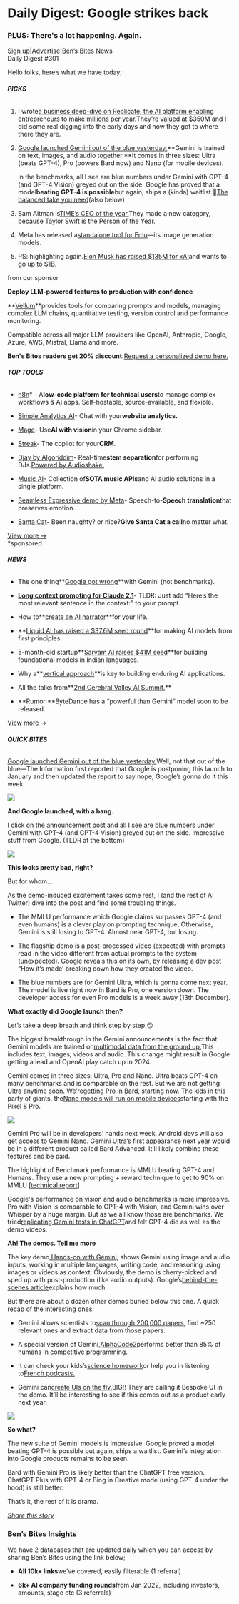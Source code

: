 # Daily Digest: Google strikes back

### PLUS: There's a lot happening. Again.

[Sign up](https://www.bensbites.co/?utm_source=bensbites\&utm_medium=referral\&utm_campaign=daily-digest-google-strikes-back)|[Advertise](https://sponsor.bensbites.co/?utm_source=bensbites\&utm_medium=referral\&utm_campaign=daily-digest-google-strikes-back)|[Ben’s Bites News](https://news.bensbites.co/?utm_source=bensbites\&utm_medium=referral\&utm_campaign=daily-digest-google-strikes-back)\
Daily Digest #301

Hello folks, here’s what we have today;

###### **PICKS**

1. I wrote[a business deep-dive on Replicate, the AI platform enabling entrepreneurs to make millions per year.](https://bensbites.beehiiv.com/p/story-replicate-350m-company-powering-milliondollar-ai-companies)They’re valued at $350M and I did some real digging into the early days and how they got to where there they are.

2. [Google launched Gemini out of the blue yesterday.](https://blog.google/technology/ai/google-gemini-ai/?utm_source=bensbites\&utm_medium=referral\&utm_campaign=daily-digest-google-strikes-back)\*\*Gemini is trained on text, images, and audio together.\*\*It comes in three sizes: Ultra (beats GPT-4), Pro (powers Bard now) and Nano (for mobile devices).

   In the benchmarks, all I see are blue numbers under Gemini with GPT-4 (and GPT-4 Vision) greyed out on the side. Google has proved that a model**beating GPT-4 is possible**but again, ships a (kinda) waitlist.🍿[The balanced take you need](https://bensbites.beehiiv.com/p/googles-gemini-beats-gpt4-cost)(also below)

3. Sam Altman is[TIME’s CEO of the year.](https://time.com/6342827/ceo-of-the-year-2023-sam-altman?utm_source=bensbites\&utm_medium=referral\&utm_campaign=daily-digest-google-strikes-back)They made a new category, because Taylor Swift is the Person of the Year.

4. Meta has released a[standalone tool for Emu](https://imagine.meta.com/?utm_source=bensbites\&utm_medium=referral\&utm_campaign=daily-digest-google-strikes-back)—its image generation models.

5. PS: highlighting again.[Elon Musk has raised $135M for xAI](https://x.com/bentossell/status/1732486439315579241?s=20\&utm_source=bensbites\&utm_medium=referral\&utm_campaign=daily-digest-google-strikes-back)and wants to go up to $1B.

from our sponsor

**Deploy LLM-powered features to production with confidence**

\*\*[Vellum](https://www.vellum.ai/sp/bens-bites-request-demo?utm_source=bensbites\&utm_medium=referral\&utm_campaign=daily-digest-google-strikes-back)\*\*provides tools for comparing prompts and models, managing complex LLM chains, quantitative testing, version control and performance monitoring.

Compatible across all major LLM providers like OpenAI, Anthropic, Google, Azure, AWS, Mistral, Llama and more.

**Ben's Bites readers get 20% discount.**[Request a personalized demo here.](https://www.vellum.ai/sp/bens-bites-request-demo?utm_source=bensbites\&utm_medium=referral\&utm_campaign=daily-digest-google-strikes-back)

###### **TOP TOOLS**

- [n8n](https://n8n.io/?utm_source=bensbites\&utm_medium=referral\&utm_campaign=daily-digest-google-strikes-back)\* - A**low-code platform for technical users**to manage complex workflows & AI apps. Self-hostable, source-available, and flexible.

- [Simple Analytics AI](https://www.simpleanalytics.com/ai?utm_source=bensbites\&utm_medium=referral\&utm_campaign=daily-digest-google-strikes-back)- Chat with your**website analytics.**

- [Mage](https://chromewebstore.google.com/detail/mage/doimpmihjkdfbecokijaioepaedfbhdm?utm_source=bensbites\&utm_medium=referral\&utm_campaign=daily-digest-google-strikes-back)- Use**AI with vision**in your Chrome sidebar.

- [Streak](https://www.streak.com/ai?utm_source=bensbites\&utm_medium=referral\&utm_campaign=daily-digest-google-strikes-back)- The copilot for your**CRM**.

- [Djay by Algoriddim](https://www.algoriddim.com/?utm_source=bensbites\&utm_medium=referral\&utm_campaign=daily-digest-google-strikes-back)- Real-time**stem separation**for performing DJs.[Powered by Audioshake.](https://www.audioshake.ai/post/algoriddim-djaypro-neural-mix?utm_source=bensbites\&utm_medium=referral\&utm_campaign=daily-digest-google-strikes-back)

- [Music AI](https://music.ai/?utm_source=bensbites\&utm_medium=referral\&utm_campaign=daily-digest-google-strikes-back)- Collection of**SOTA music APIs**and AI audio solutions in a single platform.

- [Seamless Expressive demo by Meta](https://seamless.metademolab.com/expressive?utm_source=bensbites\&utm_medium=referral\&utm_campaign=daily-digest-google-strikes-back)- Speech-to-**Speech translation**that preserves emotion.

- [Santa Cat](https://www.santacat.ai/?utm_source=bensbites\&utm_medium=referral\&utm_campaign=daily-digest-google-strikes-back)- Been naughty? or nice?**Give Santa Cat a call**no matter what.

[View more →](https://news.bensbites.co/tags/show?utm_source=bensbites\&utm_medium=referral\&utm_campaign=daily-digest-google-strikes-back)\
\*sponsored

###### **NEWS**

- The one thing\*\*[Google got wrong](https://agent.ai/p/google-gemini?utm_source=bensbites\&utm_medium=referral\&utm_campaign=daily-digest-google-strikes-back)\*\*with Gemini (not benchmarks).

- **[Long context prompting for Claude 2.1](https://www.anthropic.com/index/claude-2-1-prompting?utm_source=bensbites\&utm_medium=referral\&utm_campaign=daily-digest-google-strikes-back)**- TLDR: Just add “Here’s the most relevant sentence in the context:” to your prompt.

- How to\*\*[create an AI narrator](https://replicate.com/blog/how-to-create-an-ai-narrator?utm_source=bensbites\&utm_medium=referral\&utm_campaign=daily-digest-google-strikes-back)\*\*for your life.

- \*\*[Liquid AI has raised a $37.6M seed round](https://www.liquid.ai/blog/new-generation-of-ai-models-from-first-principles?utm_source=bensbites\&utm_medium=referral\&utm_campaign=daily-digest-google-strikes-back)\*\*for making AI models from first principles.

- 5-month-old startup\*\*[Sarvam AI raises $41M seed](https://techcrunch.com/2023/12/06/indias-sarvam-ai-raises-41-million-from-lightspeed-khosla-peak-xv/?utm_source=bensbites\&utm_medium=referral\&utm_campaign=daily-digest-google-strikes-back)\*\*for building foundational models in Indian languages.

- Why a\*\*[vertical approach](https://greylock.com/greymatter/vertical-ai/?utm_source=bensbites\&utm_medium=referral\&utm_campaign=daily-digest-google-strikes-back)\*\*is key to building enduring AI applications.

- All the talks from\*\*[2nd Cerebral Valley AI Summit.](https://www.youtube.com/playlist?list=PL0Yg1id5olJNxkGq9wlwN70ZJ4xeuy3Wf\&utm_source=bensbites\&utm_medium=referral\&utm_campaign=daily-digest-google-strikes-back)\*\*

- \*\*Rumor:\*\*ByteDance has a “powerful than Gemini” model soon to be released.

[View more →](https://news.bensbites.co/tags/news/trending?utm_source=bensbites\&utm_medium=referral\&utm_campaign=daily-digest-google-strikes-back)

###### **QUICK BITES**

[Google launched Gemini out of the blue yesterday.](https://blog.google/technology/ai/google-gemini-ai/?utm_source=bensbites\&utm_medium=referral\&utm_campaign=daily-digest-google-strikes-back)Well, not that out of the blue—The Information first reported that Google is postponing this launch to January and then updated the report to say nope, Google’s gonna do it this week.

![](https://media.beehiiv.com/cdn-cgi/image/fit=scale-down,format=auto,onerror=redirect,quality=80/uploads/asset/file/ffc003ed-f840-4426-9dbf-dcde9f18aee3/image.png?t=1701954309)

**And Google launched, with a bang.**

I click on the announcement post and all I see are blue numbers under Gemini with GPT-4 (and GPT-4 Vision) greyed out on the side. Impressive stuff from Google. (TLDR at the bottom)

![](https://media.beehiiv.com/cdn-cgi/image/fit=scale-down,format=auto,onerror=redirect,quality=80/uploads/asset/file/d32b7dc4-eeea-4f3c-8d85-139432c24672/image.png?t=1701954291)

**This looks pretty bad, right?**

But for whom…

As the demo-induced excitement takes some rest, I (and the rest of AI Twitter) dive into the post and find some troubling things.

- The MMLU performance which Google claims surpasses GPT-4 (and even humans) is a clever play on prompting technique, Otherwise, Gemini is still losing to GPT-4. Almost near GPT-4, but losing.

- The flagship demo is a post-processed video (expected) with prompts read in the video different from actual prompts to the system (unexpected). Google reveals this on its own, by releasing a dev post “How it’s made’ breaking down how they created the video.

- The blue numbers are for Gemini Ultra, which is gonna come next year. The model is live right now in Bard is Pro, one version down. The developer access for even Pro models is a week away (13th December).

**What exactly did Google launch then?**

Let’s take a deep breath and think step by step.😏

The biggest breakthrough in the Gemini announcements is the fact that Gemini models are trained on[multimodal data from the ground up.](https://www.youtube.com/watch?v=jV1vkHv4zq8\&utm_source=bensbites\&utm_medium=referral\&utm_campaign=daily-digest-google-strikes-back)This includes text, images, videos and audio. This change might result in Google getting a lead and OpenAI play catch up in 2024.

Gemini comes in three sizes: Ultra, Pro and Nano. Ultra beats GPT-4 on many benchmarks and is comparable on the rest. But we are not getting Ultra anytime soon. We’re[getting Pro in Bard](https://blog.google/products/bard/google-bard-try-gemini-ai/?utm_source=bensbites\&utm_medium=referral\&utm_campaign=daily-digest-google-strikes-back), starting now. The kids in this party of giants, the[Nano models will run on mobile devices](https://blog.google/products/pixel/pixel-feature-drop-december-2023/?utm_source=bensbites\&utm_medium=referral\&utm_campaign=daily-digest-google-strikes-back)starting with the Pixel 8 Pro.

![](https://media.beehiiv.com/cdn-cgi/image/fit=scale-down,format=auto,onerror=redirect,quality=80/uploads/asset/file/8ddb55ec-3350-4ff0-84d3-445b5ea3165c/image.png?t=1701953736)

Gemini Pro will be in developers’ hands next week. Android devs will also get access to Gemini Nano. Gemini Ultra’s first appearance next year would be in a different product called Bard Advanced. It’ll likely combine these features and be paid.

The highlight of Benchmark performance is MMLU beating GPT-4 and Humans. They use a new prompting + reward technique to get to 90% on MMLU \[[technical report](https://storage.googleapis.com/deepmind-media/gemini/gemini_1_report.pdf?utm_source=bensbites\&utm_medium=referral\&utm_campaign=daily-digest-google-strikes-back)]

Google's performance on vision and audio benchmarks is more impressive. Pro with Vision is comparable to GPT-4 with Vision, and Gemini wins over Whisper by a huge margin. But as we all know those are benchmarks. We tried[replicating Gemini tests in ChatGPT](https://twitter.com/Keshavatearth/status/1732477941811212696?utm_source=bensbites\&utm_medium=referral\&utm_campaign=daily-digest-google-strikes-back)and felt GPT-4 did as well as the demo videos.

**Ah! The demos. Tell me more**

The key demo,[Hands-on with Gemini](https://www.youtube.com/watch?v=UIZAiXYceBI\&utm_source=bensbites\&utm_medium=referral\&utm_campaign=daily-digest-google-strikes-back), shows Gemini using image and audio inputs, working in multiple languages, writing code, and reasoning using images or videos as context. Obviously, the demo is cherry-picked and sped up with post-production (like audio outputs). Google’s[behind-the-scenes article](https://developers.googleblog.com/2023/12/how-its-made-gemini-multimodal-prompting.html?utm_source=bensbites\&utm_medium=referral\&utm_campaign=daily-digest-google-strikes-back)explains how much.

But there are about a dozen other demos buried below this one. A quick recap of the interesting ones:

- Gemini allows scientists to[scan through 200,000 papers](https://www.youtube.com/watch?v=sPiOP_CB54A\&utm_source=bensbites\&utm_medium=referral\&utm_campaign=daily-digest-google-strikes-back), find ~250 relevant ones and extract data from those papers.

- A special version of Gemini,[AlphaCode2](https://www.youtube.com/watch?v=LvGmVmHv69s\&utm_source=bensbites\&utm_medium=referral\&utm_campaign=daily-digest-google-strikes-back)performs better than 85% of humans in competitive programming.

- It can check your kids’s[science homework](https://www.youtube.com/watch?v=K4pX1VAxaAI\&utm_source=bensbites\&utm_medium=referral\&utm_campaign=daily-digest-google-strikes-back)or help you in listening to[French podcasts.](https://www.youtube.com/watch?v=D64QD7Swr3s\&utm_source=bensbites\&utm_medium=referral\&utm_campaign=daily-digest-google-strikes-back)

- Gemini can[create UIs on the fly.](https://www.youtube.com/watch?v=v5tRc_5-8G4\&utm_source=bensbites\&utm_medium=referral\&utm_campaign=daily-digest-google-strikes-back)BIG!! They are calling it Bespoke UI in the demo. It’ll be interesting to see if this comes out as a product early next year.

![](https://media.beehiiv.com/cdn-cgi/image/fit=scale-down,format=auto,onerror=redirect,quality=80/uploads/asset/file/37b544ef-900b-4322-a1f8-6892a9fa4737/image.png?t=1701954617)

**So what?**

The new suite of Gemini models is impressive. Google proved a model beating GPT-4 is possible but again, ships a waitlist. Gemini’s integration into Google products remains to be seen.

Bard with Gemini Pro is likely better than the ChatGPT free version. ChatGPT Plus with GPT-4 or Bing in Creative mode (using GPT-4 under the hood) is still better.

That’s it, the rest of it is drama.

[*Share this story*](https://bensbites.beehiiv.com/p/googles-gemini-beats-gpt4-cost)

### Ben’s Bites Insights

We have 2 databases that are updated daily which you can access by sharing Ben’s Bites using the link below;

- **All 10k+ links**we’ve covered, easily filterable (1 referral)

- **6k+ AI company funding rounds**from Jan 2022, including investors, amounts, stage etc (3 referrals)

